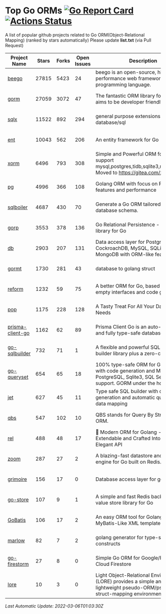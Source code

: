 # Top Go ORMs [![Go Report Card](https://goreportcard.com/badge/github.com/d-tsuji/awesome-go-orms)](https://goreportcard.com/report/github.com/d-tsuji/awesome-go-orms) [![Actions Status](https://github.com/d-tsuji/awesome-go-orms/workflows/CI/badge.svg)](https://github.com/d-tsuji/awesome-go-orms/actions)
A list of popular github projects related to Go ORM(Object-Relational Mapping) (ranked by stars automatically)
Please update **list.txt** (via Pull Request)

| Project Name | Stars | Forks | Open Issues | Description | Last Update |
| ------------ | ----- | ----- | ----------- | ----------- | ----------- |
| [beego](https://github.com/beego/beego) | 27815 | 5423 | 24 | beego is an open-source, high-performance web framework for the Go programming language. | 2022-03-05 16:05:46 |
| [gorm](https://github.com/go-gorm/gorm) | 27059 | 3072 | 47 | The fantastic ORM library for Golang, aims to be developer friendly | 2022-03-06 01:03:18 |
| [sqlx](https://github.com/jmoiron/sqlx) | 11522 | 892 | 294 | general purpose extensions to golang's database/sql | 2022-03-05 22:16:32 |
| [ent](https://github.com/ent/ent) | 10043 | 562 | 206 | An entity framework for Go | 2022-03-06 00:51:33 |
| [xorm](https://github.com/go-xorm/xorm) | 6496 | 793 | 308 | Simple and Powerful ORM for Go, support mysql,postgres,tidb,sqlite3,mssql,oracle, Moved to https://gitea.com/xorm/xorm | 2022-03-04 07:16:58 |
| [pg](https://github.com/go-pg/pg) | 4996 | 366 | 108 | Golang ORM with focus on PostgreSQL features and performance | 2022-03-05 09:32:17 |
| [sqlboiler](https://github.com/volatiletech/sqlboiler) | 4687 | 430 | 70 | Generate a Go ORM tailored to your database schema. | 2022-03-05 20:14:47 |
| [gorp](https://github.com/go-gorp/gorp) | 3553 | 378 | 136 | Go Relational Persistence - an ORM-ish library for Go | 2022-03-05 07:58:17 |
| [db](https://github.com/upper/db) | 2903 | 207 | 131 | Data access layer for PostgreSQL, CockroachDB, MySQL, SQLite and MongoDB with ORM-like features. | 2022-03-04 13:58:30 |
| [gormt](https://github.com/xxjwxc/gormt) | 1730 | 281 | 43 | database to golang struct | 2022-03-05 14:39:23 |
| [reform](https://github.com/go-reform/reform) | 1232 | 59 | 75 | A better ORM for Go, based on non-empty interfaces and code generation. | 2022-03-03 11:36:36 |
| [pop](https://github.com/gobuffalo/pop) | 1175 | 228 | 128 | A Tasty Treat For All Your Database Needs | 2022-03-03 15:06:29 |
| [prisma-client-go](https://github.com/prisma/prisma-client-go) | 1162 | 62 | 89 | Prisma Client Go is an auto-generated and fully type-safe database client | 2022-03-03 20:31:44 |
| [go-sqlbuilder](https://github.com/huandu/go-sqlbuilder) | 732 | 71 | 1 | A flexible and powerful SQL string builder library plus a zero-config ORM. | 2022-03-05 03:17:36 |
| [go-queryset](https://github.com/jirfag/go-queryset) | 654 | 65 | 18 | 100% type-safe ORM for Go (Golang) with code generation and MySQL, PostgreSQL, Sqlite3, SQL Server support. GORM under the hood. | 2022-03-03 20:25:10 |
| [jet](https://github.com/go-jet/jet) | 627 | 45 | 11 | Type safe SQL builder with code generation and automatic query result data mapping | 2022-03-05 06:59:17 |
| [qbs](https://github.com/coocood/qbs) | 547 | 102 | 10 | QBS stands for Query By Struct. A Go ORM. | 2022-01-25 00:31:55 |
| [rel](https://github.com/go-rel/rel) | 488 | 48 | 17 | :gem: Modern ORM for Golang - Testable, Extendable and Crafted Into a Clean and Elegant API | 2022-03-05 04:31:35 |
| [zoom](https://github.com/albrow/zoom) | 287 | 27 | 2 | A blazing-fast datastore and querying engine for Go built on Redis. | 2022-02-16 18:18:37 |
| [grimoire](https://github.com/Fs02/grimoire) | 156 | 17 | 0 | Database access layer for golang | 2022-03-05 04:22:24 |
| [go-store](https://github.com/gosuri/go-store) | 107 | 9 | 1 | A simple and fast Redis backed key-value store library for Go | 2022-03-01 03:51:15 |
| [GoBatis](https://github.com/runner-mei/GoBatis) | 106 | 17 | 2 | An easy ORM tool for Golang, support MyBatis-Like XML template SQL | 2022-01-09 05:13:48 |
| [marlow](https://github.com/dadleyy/marlow) | 82 | 7 | 2 | golang generator for type-safe sql api constructs | 2021-09-29 00:13:39 |
| [go-firestorm](https://github.com/jschoedt/go-firestorm) | 27 | 8 | 0 | Simple Go ORM for Google/Firebase Cloud Firestore | 2022-03-01 20:26:27 |
| [lore](https://github.com/abrahambotros/lore) | 10 | 3 | 0 | Light Object-Relational Environment (LORE) provides a simple and lightweight pseudo-ORM/pseudo-struct-mapping environment for Go | 2022-02-08 12:25:18 |

*Last Automatic Update: 2022-03-06T01:03:30Z*